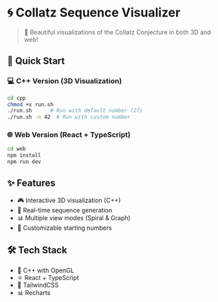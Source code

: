 # 🌀 Collatz Sequence Visualizer

> 🎨 Beautiful visualizations of the Collatz Conjecture in both 3D and web!

## 🚀 Quick Start

### 💻 C++ Version (3D Visualization)
```bash
cd cpp
chmod +x run.sh
./run.sh      # Run with default number (27)
./run.sh -n 42  # Run with custom number
```

### 🌐 Web Version (React + TypeScript)
```bash
cd web
npm install
npm run dev
```

## ✨ Features

- 🎮 Interactive 3D visualization (C++)
- 🔄 Real-time sequence generation
- 📊 Multiple view modes (Spiral & Graph)
- 🎯 Customizable starting numbers

## 🛠️ Tech Stack

- 🎯 C++ with OpenGL
- ⚛️ React + TypeScript
- 🎨 TailwindCSS
- 📊 Recharts






